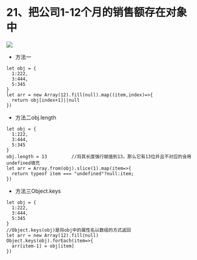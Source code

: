 # 21、把公司1-12个月的销售额存在对象中

![](https://img-blog.csdnimg.cn/2021062115085825.png?x-oss-process=image/watermark,type_ZmFuZ3poZW5naGVpdGk,shadow_10,text_aHR0cHM6Ly9ibG9nLmNzZG4ubmV0L3FxXzM0MjczMDU5,size_16,color_FFFFFF,t_70)

- 方法一

```shell
let obj = {
  1:222,
  3:444,
  5:345
}
let arr = new Array(12).fill(null).map((item,index)=>{
  return obj[index+1]||null
})
```

- 方法二obj.length

```shell
let obj = {
  1:222,
  3:444,
  5:345
}
obj.length = 13			//将其长度强行赋值到13，那么它有13位并且不对应的会用undefined填充
let arr = Array.from(obj).slice(1).map(item=>{
  return typeof item === "undefined"?null:item;
})
```

- 方法三Object.keys

```shell
let obj = {
  1:222,
  3:444,
  5:345
}
//Object.keys(obj)是将obj中的属性名以数组的方式返回
let arr = new Array(12).fill(null)
Object.keys(obj).forEach(item=>{
  arr[item-1] = obj[item]
})
```

